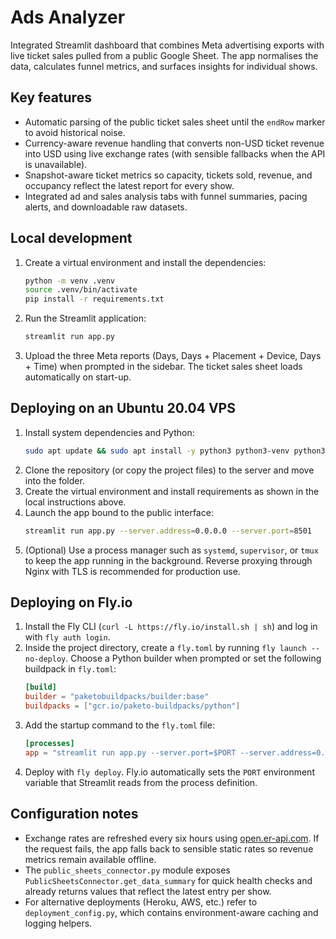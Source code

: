 # Ads Analyzer

Integrated Streamlit dashboard that combines Meta advertising exports with live ticket sales pulled from a public Google Sheet. The app normalises the data, calculates funnel metrics, and surfaces insights for individual shows.

## Key features
- Automatic parsing of the public ticket sales sheet until the `endRow` marker to avoid historical noise.
- Currency-aware revenue handling that converts non-USD ticket revenue into USD using live exchange rates (with sensible fallbacks when the API is unavailable).
- Snapshot-aware ticket metrics so capacity, tickets sold, revenue, and occupancy reflect the latest report for every show.
- Integrated ad and sales analysis tabs with funnel summaries, pacing alerts, and downloadable raw datasets.

## Local development
1. Create a virtual environment and install the dependencies:
   ```bash
   python -m venv .venv
   source .venv/bin/activate
   pip install -r requirements.txt
   ```
2. Run the Streamlit application:
   ```bash
   streamlit run app.py
   ```
3. Upload the three Meta reports (Days, Days + Placement + Device, Days + Time) when prompted in the sidebar. The ticket sales sheet loads automatically on start-up.

## Deploying on an Ubuntu 20.04 VPS
1. Install system dependencies and Python:
   ```bash
   sudo apt update && sudo apt install -y python3 python3-venv python3-pip
   ```
2. Clone the repository (or copy the project files) to the server and move into the folder.
3. Create the virtual environment and install requirements as shown in the local instructions above.
4. Launch the app bound to the public interface:
   ```bash
   streamlit run app.py --server.address=0.0.0.0 --server.port=8501
   ```
5. (Optional) Use a process manager such as `systemd`, `supervisor`, or `tmux` to keep the app running in the background. Reverse proxying through Nginx with TLS is recommended for production use.

## Deploying on Fly.io
1. Install the Fly CLI (`curl -L https://fly.io/install.sh | sh`) and log in with `fly auth login`.
2. Inside the project directory, create a `fly.toml` by running `fly launch --no-deploy`. Choose a Python builder when prompted or set the following buildpack in `fly.toml`:
   ```toml
   [build]
   builder = "paketobuildpacks/builder:base"
   buildpacks = ["gcr.io/paketo-buildpacks/python"]
   ```
3. Add the startup command to the `fly.toml` file:
   ```toml
   [processes]
   app = "streamlit run app.py --server.port=$PORT --server.address=0.0.0.0"
   ```
4. Deploy with `fly deploy`. Fly.io automatically sets the `PORT` environment variable that Streamlit reads from the process definition.

## Configuration notes
- Exchange rates are refreshed every six hours using [open.er-api.com](https://open.er-api.com). If the request fails, the app falls back to sensible static rates so revenue metrics remain available offline.
- The `public_sheets_connector.py` module exposes `PublicSheetsConnector.get_data_summary` for quick health checks and already returns values that reflect the latest entry per show.
- For alternative deployments (Heroku, AWS, etc.) refer to `deployment_config.py`, which contains environment-aware caching and logging helpers.
